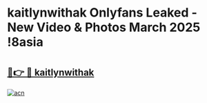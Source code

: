 # kaitlynwithak Onlyfans Leaked - New Video & Photos March 2025 !8asia

# <h2><a href="https://amlwtx.iuczelnia.edu.pl?title=kaitlynwithak&ref=8asia">🔗👉 🔴 kaitlynwithak</a></h2>

[![acn](https://github.com/user-attachments/assets/0f9c940e-d8b0-45ae-aac7-cd30a18b3e1c)](https://amlwtx.iuczelnia.edu.pl?title=kaitlynwithak&ref=8asia)

